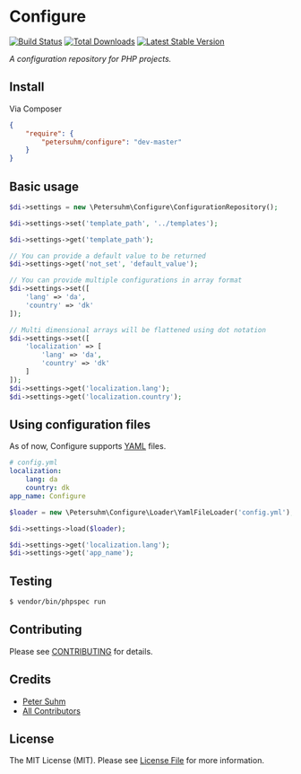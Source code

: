 # Configure

[![Build Status](https://travis-ci.org/petersuhm/configure.png?branch=master)](https://travis-ci.org/petersuhm/configure)
[![Total Downloads](https://poser.pugx.org/petersuhm/configure/downloads.png)](https://packagist.org/packages/petersuhm/configure)
[![Latest Stable Version](https://poser.pugx.org/petersuhm/configure/v/stable.png)](https://packagist.org/packages/petersuhm/configure)

_A configuration repository for PHP projects._

## Install

Via Composer

```json
{
    "require": {
        "petersuhm/configure": "dev-master"
    }
}
```

## Basic usage

```php
$di->settings = new \Petersuhm\Configure\ConfigurationRepository();

$di->settings->set('template_path', '../templates');

$di->settings->get('template_path');

// You can provide a default value to be returned
$di->settings->get('not_set', 'default_value');

// You can provide multiple configurations in array format
$di->settings->set([
    'lang' => 'da',
    'country' => 'dk'
]);

// Multi dimensional arrays will be flattened using dot notation
$di->settings->set([
    'localization' => [
        'lang' => 'da',
        'country' => 'dk'
    ]
]);
$di->settings->get('localization.lang');
$di->settings->get('localization.country');
```

## Using configuration files

As of now, Configure supports [YAML](http://www.yaml.org/) files.

```yaml
# config.yml
localization:
    lang: da
    country: dk
app_name: Configure
```

```php
$loader = new \Petersuhm\Configure\Loader\YamlFileLoader('config.yml');

$di->settings->load($loader);

$di->settings->get('localization.lang');
$di->settings->get('app_name');
```

## Testing

```bash
$ vendor/bin/phpspec run
```

## Contributing

Please see [CONTRIBUTING](https://github.com/petersuhm/configure/blob/master/CONTRIBUTING.md) for details.

## Credits

- [Peter Suhm](https://github.com/petersuhm)
- [All Contributors](https://github.com/petersuhm/configure/contributors)


## License

The MIT License (MIT). Please see [License File](https://github.com/petersuhm/configure/blob/master/LICENSE) for more information.